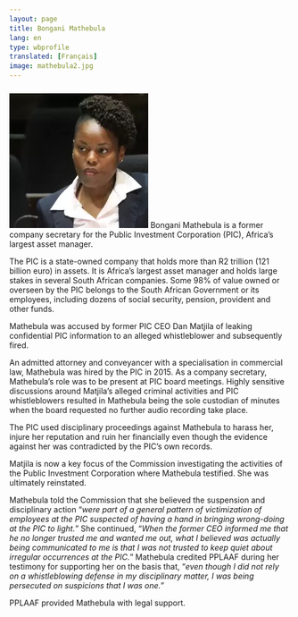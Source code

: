 ```yaml
---
layout: page
title: Bongani Mathebula
lang: en
type: wbprofile
translated: [Français]
image: mathebula2.jpg
---
```

<img src="/assets/images/profiles/mathebula2.jpg" class="img-right" style="padding-top:10px;"> 
Bongani Mathebula is a former company secretary for the Public Investment Corporation (PIC), Africa’s largest asset manager. 

The PIC is a state-owned company that holds more than R2 trillion (121 billion euro) in assets. It is Africa’s largest asset manager and holds large stakes in several South African companies. Some 98% of value owned or overseen by the PIC belongs to the South African Government or its employees, including dozens of social security, pension, provident and other funds.

Mathebula was accused by former PIC CEO Dan Matjila of leaking confidential PIC information to an alleged whistleblower and subsequently fired. 

An admitted attorney and conveyancer with a specialisation in commercial law, Mathebula was hired by the PIC in 2015. As a company secretary, Mathebula’s role was to be present at PIC board meetings. Highly sensitive discussions around Matjila’s alleged criminal activities and PIC whistleblowers resulted in Mathebula being the sole custodian of minutes when the board requested no further audio recording take place. 

The PIC used disciplinary proceedings against Mathebula to harass her, injure her reputation and ruin her financially even though the evidence against her was contradicted by the PIC’s own records.

Matjila is now a key focus of the Commission investigating the activities of the Public Investment Corporation where Mathebula testified. She was ultimately reinstated. 

Mathebula told the Commission that she believed the suspension and disciplinary action “_were part of a general pattern of victimization of employees at the PIC suspected of having a hand in bringing wrong-doing at the PIC to light._” She continued, “_When the former CEO informed me that he no longer trusted me and wanted me out, what I believed was actually being communicated to me is that I was not trusted to keep quiet about irregular occurrences at the PIC._” Mathebula credited PPLAAF during her testimony for supporting her on the basis that, “_even though I did not rely on a whistleblowing defense in my disciplinary matter, I was being persecuted on suspicions that I was one._”

PPLAAF provided Mathebula with legal support. 

